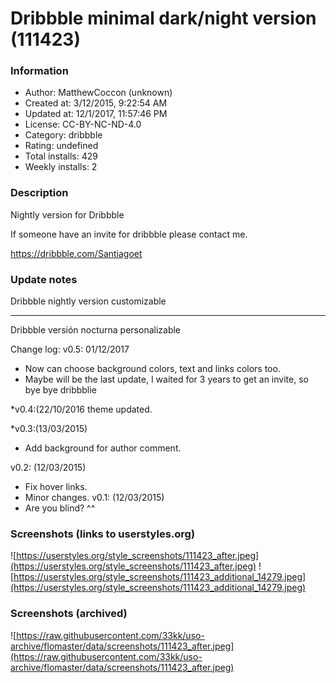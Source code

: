# Dribbble minimal dark/night version (111423)

### Information
- Author: MatthewCoccon (unknown)
- Created at: 3/12/2015, 9:22:54 AM
- Updated at: 12/1/2017, 11:57:46 PM
- License:  CC-BY-NC-ND-4.0
- Category: dribbble
- Rating: undefined
- Total installs: 429
- Weekly installs: 2


### Description
Nightly version for Dribbble

If someone have an invite for dribbble please contact me.

https://dribbble.com/Santiagoet

### Update notes
Dribbble nightly version customizable
_____________________________________________________________________________
Dribbble versión nocturna personalizable

Change log:
v0.5: 01/12/2017
* Now can choose background colors, text and links colors too.
* Maybe will be the last update, I waited for 3 years to get an invite, so bye bye dribbblie

*v0.4:(22/10/2016
theme updated.

*v0.3:(13/03/2015)
- Add background for author comment.

v0.2: (12/03/2015)
- Fix hover links.
- Minor changes.
v0.1: (12/03/2015)
- Are you blind? ^^

### Screenshots (links to userstyles.org)
![https://userstyles.org/style_screenshots/111423_after.jpeg](https://userstyles.org/style_screenshots/111423_after.jpeg)
![https://userstyles.org/style_screenshots/111423_additional_14279.jpeg](https://userstyles.org/style_screenshots/111423_additional_14279.jpeg)

### Screenshots (archived)
![https://raw.githubusercontent.com/33kk/uso-archive/flomaster/data/screenshots/111423_after.jpeg](https://raw.githubusercontent.com/33kk/uso-archive/flomaster/data/screenshots/111423_after.jpeg)
